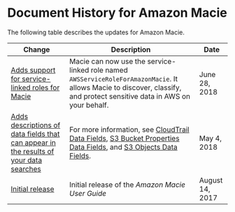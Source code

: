 # Document History for Amazon Macie<a name="doc-history"></a>

The following table describes the updates for Amazon Macie\.

| Change | Description | Date | 
| --- |--- |--- |
| [Adds support for service\-linked roles for Macie](https://docs.aws.amazon.com/macie/latest/userguide/using-service-linked-roles.html) | Macie can now use the service\-linked role named `AWSServiceRoleForAmazonMacie`\. It allows Macie to discover, classify, and protect sensitive data in AWS on your behalf\. | June 28, 2018 | 
| [Adds descriptions of data fields that can appear in the results of your data searches](#doc-history) | For more information, see [CloudTrail Data Fields](https://docs.aws.amazon.com/macie/latest/userguide/cloudtraildata.html#cloudtrailfields), [S3 Bucket Properties Data Fields](https://docs.aws.amazon.com/macie/latest/userguide/s3bucketsdata.html#s3bucketsfields), and [S3 Objects Data Fields](https://docs.aws.amazon.com/macie/latest/userguide/s3objectsdata.html#s3fields)\. | May 4, 2018 | 
| [Initial release](#doc-history) | Initial release of the *Amazon Macie User Guide* | August 14, 2017 | 
